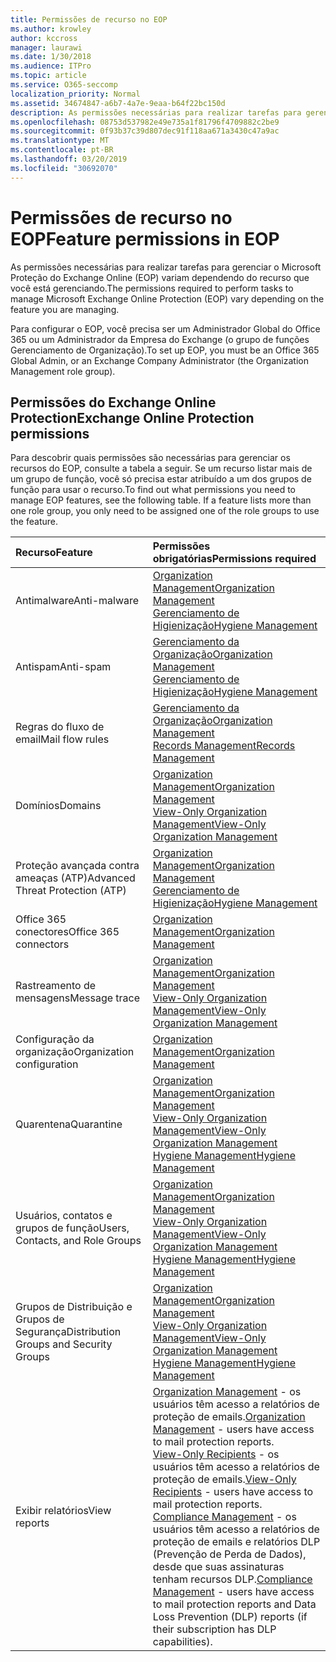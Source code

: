 ```yaml
---
title: Permissões de recurso no EOP
ms.author: krowley
author: kccross
manager: laurawi
ms.date: 1/30/2018
ms.audience: ITPro
ms.topic: article
ms.service: O365-seccomp
localization_priority: Normal
ms.assetid: 34674847-a6b7-4a7e-9eaa-b64f22bc150d
description: As permissões necessárias para realizar tarefas para gerenciar o Microsoft Proteção do Exchange Online (EOP) variam dependendo do recurso que você está gerenciando.
ms.openlocfilehash: 08753d537982e49e735a1f81796f4709882c2be9
ms.sourcegitcommit: 0f93b37c39d807dec91f118aa671a3430c47a9ac
ms.translationtype: MT
ms.contentlocale: pt-BR
ms.lasthandoff: 03/20/2019
ms.locfileid: "30692070"
---
```

# <a name="feature-permissions-in-eop"></a><span data-ttu-id="da192-103">Permissões de recurso no EOP</span><span class="sxs-lookup"><span data-stu-id="da192-103">Feature permissions in EOP</span></span>

<span data-ttu-id="da192-104">As permissões necessárias para realizar tarefas para gerenciar o Microsoft Proteção do Exchange Online (EOP) variam dependendo do recurso que você está gerenciando.</span><span class="sxs-lookup"><span data-stu-id="da192-104">The permissions required to perform tasks to manage Microsoft Exchange Online Protection (EOP) vary depending on the feature you are managing.</span></span> 
  
<span data-ttu-id="da192-105">Para configurar o EOP, você precisa ser um Administrador Global do Office 365 ou um Administrador da Empresa do Exchange (o grupo de funções Gerenciamento de Organização).</span><span class="sxs-lookup"><span data-stu-id="da192-105">To set up EOP, you must be an Office 365 Global Admin, or an Exchange Company Administrator (the Organization Management role group).</span></span>
  
## <a name="exchange-online-protection-permissions"></a><span data-ttu-id="da192-106">Permissões do Exchange Online Protection</span><span class="sxs-lookup"><span data-stu-id="da192-106">Exchange Online Protection permissions</span></span>

<span data-ttu-id="da192-p101">Para descobrir quais permissões são necessárias para gerenciar os recursos do EOP, consulte a tabela a seguir. Se um recurso listar mais de um grupo de função, você só precisa estar atribuído a um dos grupos de função para usar o recurso.</span><span class="sxs-lookup"><span data-stu-id="da192-p101">To find out what permissions you need to manage EOP features, see the following table. If a feature lists more than one role group, you only need to be assigned one of the role groups to use the feature.</span></span>
  
|<span data-ttu-id="da192-109">**Recurso**</span><span class="sxs-lookup"><span data-stu-id="da192-109">**Feature**</span></span>|<span data-ttu-id="da192-110">**Permissões obrigatórias**</span><span class="sxs-lookup"><span data-stu-id="da192-110">**Permissions required**</span></span>|
|:-----|:-----|
|<span data-ttu-id="da192-111">Antimalware</span><span class="sxs-lookup"><span data-stu-id="da192-111">Anti-malware</span></span>  <br/> |[<span data-ttu-id="da192-112">Organization Management</span><span class="sxs-lookup"><span data-stu-id="da192-112">Organization Management</span></span>](http://technet.microsoft.com/library/0bfd21c1-86ac-4369-86b7-aeba386741c8.aspx) <br/> [<span data-ttu-id="da192-113">Gerenciamento de Higienização</span><span class="sxs-lookup"><span data-stu-id="da192-113">Hygiene Management</span></span>](http://technet.microsoft.com/library/fc0a9ec2-9c3d-42f6-8442-8603fb29d464.aspx) <br/> |
|<span data-ttu-id="da192-114">Antispam</span><span class="sxs-lookup"><span data-stu-id="da192-114">Anti-spam</span></span>  <br/> |[<span data-ttu-id="da192-115">Gerenciamento da Organização</span><span class="sxs-lookup"><span data-stu-id="da192-115">Organization Management</span></span>](http://technet.microsoft.com/library/0bfd21c1-86ac-4369-86b7-aeba386741c8.aspx) <br/> [<span data-ttu-id="da192-116">Gerenciamento de Higienização</span><span class="sxs-lookup"><span data-stu-id="da192-116">Hygiene Management</span></span>](http://technet.microsoft.com/library/fc0a9ec2-9c3d-42f6-8442-8603fb29d464.aspx) <br/> |
|<span data-ttu-id="da192-117">Regras do fluxo de email</span><span class="sxs-lookup"><span data-stu-id="da192-117">Mail flow rules</span></span>  <br/> |[<span data-ttu-id="da192-118">Gerenciamento da Organização</span><span class="sxs-lookup"><span data-stu-id="da192-118">Organization Management</span></span>](http://technet.microsoft.com/library/0bfd21c1-86ac-4369-86b7-aeba386741c8.aspx) <br/> [<span data-ttu-id="da192-119">Records Management</span><span class="sxs-lookup"><span data-stu-id="da192-119">Records Management</span></span>](http://technet.microsoft.com/library/0e0c95ce-6109-4591-b86d-c6cfd44d21f5.aspx) <br/> |
|<span data-ttu-id="da192-120">Domínios</span><span class="sxs-lookup"><span data-stu-id="da192-120">Domains</span></span>  <br/> |[<span data-ttu-id="da192-121">Organization Management</span><span class="sxs-lookup"><span data-stu-id="da192-121">Organization Management</span></span>](http://technet.microsoft.com/library/0bfd21c1-86ac-4369-86b7-aeba386741c8.aspx) <br/> [<span data-ttu-id="da192-122">View-Only Organization Management</span><span class="sxs-lookup"><span data-stu-id="da192-122">View-Only Organization Management</span></span>](http://technet.microsoft.com/library/c514c6d0-0157-4c52-9ec6-441d9a30f3df.aspx) <br/> |
|<span data-ttu-id="da192-123">Proteção avançada contra ameaças (ATP)</span><span class="sxs-lookup"><span data-stu-id="da192-123">Advanced Threat Protection (ATP)</span></span>  <br/> |[<span data-ttu-id="da192-124">Organization Management</span><span class="sxs-lookup"><span data-stu-id="da192-124">Organization Management</span></span>](http://technet.microsoft.com/library/0bfd21c1-86ac-4369-86b7-aeba386741c8.aspx) <br/> [<span data-ttu-id="da192-125">Gerenciamento de Higienização</span><span class="sxs-lookup"><span data-stu-id="da192-125">Hygiene Management</span></span>](http://technet.microsoft.com/library/fc0a9ec2-9c3d-42f6-8442-8603fb29d464.aspx) <br/> |
|<span data-ttu-id="da192-126">Office 365 conectores</span><span class="sxs-lookup"><span data-stu-id="da192-126">Office 365 connectors</span></span>  <br/> |[<span data-ttu-id="da192-127">Organization Management</span><span class="sxs-lookup"><span data-stu-id="da192-127">Organization Management</span></span>](http://technet.microsoft.com/library/0bfd21c1-86ac-4369-86b7-aeba386741c8.aspx) <br/> |
|<span data-ttu-id="da192-128">Rastreamento de mensagens</span><span class="sxs-lookup"><span data-stu-id="da192-128">Message trace</span></span>  <br/> |[<span data-ttu-id="da192-129">Organization Management</span><span class="sxs-lookup"><span data-stu-id="da192-129">Organization Management</span></span>](http://technet.microsoft.com/library/0bfd21c1-86ac-4369-86b7-aeba386741c8.aspx) <br/> [<span data-ttu-id="da192-130">View-Only Organization Management</span><span class="sxs-lookup"><span data-stu-id="da192-130">View-Only Organization Management</span></span>](http://technet.microsoft.com/library/c514c6d0-0157-4c52-9ec6-441d9a30f3df.aspx) <br/> |
|<span data-ttu-id="da192-131">Configuração da organização</span><span class="sxs-lookup"><span data-stu-id="da192-131">Organization configuration</span></span>  <br/> |[<span data-ttu-id="da192-132">Organization Management</span><span class="sxs-lookup"><span data-stu-id="da192-132">Organization Management</span></span>](http://technet.microsoft.com/library/0bfd21c1-86ac-4369-86b7-aeba386741c8.aspx) <br/> |
|<span data-ttu-id="da192-133">Quarentena</span><span class="sxs-lookup"><span data-stu-id="da192-133">Quarantine</span></span>  <br/> |[<span data-ttu-id="da192-134">Organization Management</span><span class="sxs-lookup"><span data-stu-id="da192-134">Organization Management</span></span>](http://technet.microsoft.com/library/0bfd21c1-86ac-4369-86b7-aeba386741c8.aspx) <br/> [<span data-ttu-id="da192-135">View-Only Organization Management</span><span class="sxs-lookup"><span data-stu-id="da192-135">View-Only Organization Management</span></span>](http://technet.microsoft.com/library/c514c6d0-0157-4c52-9ec6-441d9a30f3df.aspx) <br/> [<span data-ttu-id="da192-136">Hygiene Management</span><span class="sxs-lookup"><span data-stu-id="da192-136">Hygiene Management</span></span>](http://technet.microsoft.com/library/fc0a9ec2-9c3d-42f6-8442-8603fb29d464.aspx) <br/> |
|<span data-ttu-id="da192-137">Usuários, contatos e grupos de função</span><span class="sxs-lookup"><span data-stu-id="da192-137">Users, Contacts, and Role Groups</span></span>  <br/> |[<span data-ttu-id="da192-138">Organization Management</span><span class="sxs-lookup"><span data-stu-id="da192-138">Organization Management</span></span>](http://technet.microsoft.com/library/0bfd21c1-86ac-4369-86b7-aeba386741c8.aspx) <br/> [<span data-ttu-id="da192-139">View-Only Organization Management</span><span class="sxs-lookup"><span data-stu-id="da192-139">View-Only Organization Management</span></span>](http://technet.microsoft.com/library/c514c6d0-0157-4c52-9ec6-441d9a30f3df.aspx) <br/> [<span data-ttu-id="da192-140">Hygiene Management</span><span class="sxs-lookup"><span data-stu-id="da192-140">Hygiene Management</span></span>](http://technet.microsoft.com/library/fc0a9ec2-9c3d-42f6-8442-8603fb29d464.aspx) <br/> |
|<span data-ttu-id="da192-141">Grupos de Distribuição e Grupos de Segurança</span><span class="sxs-lookup"><span data-stu-id="da192-141">Distribution Groups and Security Groups</span></span>  <br/> |[<span data-ttu-id="da192-142">Organization Management</span><span class="sxs-lookup"><span data-stu-id="da192-142">Organization Management</span></span>](http://technet.microsoft.com/library/0bfd21c1-86ac-4369-86b7-aeba386741c8.aspx) <br/> [<span data-ttu-id="da192-143">View-Only Organization Management</span><span class="sxs-lookup"><span data-stu-id="da192-143">View-Only Organization Management</span></span>](http://technet.microsoft.com/library/c514c6d0-0157-4c52-9ec6-441d9a30f3df.aspx) <br/> [<span data-ttu-id="da192-144">Hygiene Management</span><span class="sxs-lookup"><span data-stu-id="da192-144">Hygiene Management</span></span>](http://technet.microsoft.com/library/fc0a9ec2-9c3d-42f6-8442-8603fb29d464.aspx) <br/> |
|<span data-ttu-id="da192-145">Exibir relatórios</span><span class="sxs-lookup"><span data-stu-id="da192-145">View reports</span></span>  <br/> |<span data-ttu-id="da192-146">[Organization Management](http://technet.microsoft.com/library/0bfd21c1-86ac-4369-86b7-aeba386741c8.aspx) - os usuários têm acesso a relatórios de proteção de emails.</span><span class="sxs-lookup"><span data-stu-id="da192-146">[Organization Management](http://technet.microsoft.com/library/0bfd21c1-86ac-4369-86b7-aeba386741c8.aspx) - users have access to mail protection reports.</span></span>  <br/> <span data-ttu-id="da192-147">[View-Only Recipients](http://technet.microsoft.com/library/37e66b92-81d3-412f-b7a9-e1bb8cbeb468.aspx) - os usuários têm acesso a relatórios de proteção de emails.</span><span class="sxs-lookup"><span data-stu-id="da192-147">[View-Only Recipients](http://technet.microsoft.com/library/37e66b92-81d3-412f-b7a9-e1bb8cbeb468.aspx) - users have access to mail protection reports.</span></span>  <br/> <span data-ttu-id="da192-148">[Compliance Management](http://technet.microsoft.com/library/b91b23a4-e9c7-4bd0-9ee3-ec5cb498da15.aspx) - os usuários têm acesso a relatórios de proteção de emails e relatórios DLP (Prevenção de Perda de Dados), desde que suas assinaturas tenham recursos DLP.</span><span class="sxs-lookup"><span data-stu-id="da192-148">[Compliance Management](http://technet.microsoft.com/library/b91b23a4-e9c7-4bd0-9ee3-ec5cb498da15.aspx) - users have access to mail protection reports and Data Loss Prevention (DLP) reports (if their subscription has DLP capabilities).</span></span>  <br/> |
   

